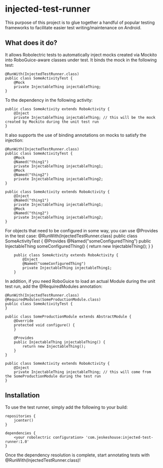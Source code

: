 injected-test-runner
====================
This purpose of this project is to glue together a handful of popular testing frameworks to facilitate easier test writing/maintenance on Android.

What does it do?
----------------
It allows Robolectric tests to automatically inject mocks created via Mockito into RoboGuice-aware classes under test.
It binds the mock in the following test:

    @RunWith(InjectedTestRunner.class)
    public class SomeActivityTest {
        @Mock
        private InjectableThing injectableThing;
    }
    
To the dependency in the following activity:

    public class SomeActivity extends RoboActivity {
        @Inject
        private InjectableThing injectableThing; // this will be the mock created by Mockito during the unit test run
    }
    
It also supports the use of binding annotations on mocks to satisfy the injection:

    @RunWith(InjectedTestRunner.class)
    public class SomeActivityTest {
        @Mock
        @Named("thing1")
        private InjectableThing injectableThing1;
        @Mock
        @Named("thing2")
        private InjectableThing injectableThing2;
    }
    
    public class SomeActivity extends RoboActivity {
        @Inject
        @Named("thing1")
        private InjectableThing injectableThing1;
        @Mock
        @Named("thing2")
        private InjectableThing injectableThing2;
    }
    
For objects that need to be configured in some way, you can use @Provides in the test case:
    @RunWith(InjectedTestRunner.class)
        public class SomeActivityTest {
            @Provides
            @Named("someConfiguredThing")
            public InjectableThing someConfiguredThing() {
                return new InjectableThing();
            }
        }
        
        public class SomeActivity extends RoboActivity {
            @Inject
            @Named("someConfiguredThing")
            private InjectableThing injectableThing1;
        }
    
In addition, if you need RoboGuice to load an actual Module during the unit test run, add the @RequiredModules annotation:

    @RunWith(InjectedTestRunner.class)
    @RequiredModules(SomeProductionModule.class)
    public class SomeActivityTest {
    }
    
    public class SomeProductionModule extends AbstractModule {
        @Override
        protected void configure() {
        }
        
        @Provides
        public InjectableThing injectableThing() {
            return new InjectableThing();
        }
    }
    
    public class SomeActivity extends RoboActivity {
        @Inject
        private InjectableThing injectableThing; // this will come from the SomeProductionModule during the test run
    }
    
Installation
------------
To use the test runner, simply add the following to your build:

    repositories {
        jcenter()
    }
    
    dependencies {
        <your robolectric configuration> 'com.jeskeshouse:injected-test-runner:1.0'
    }
    
Once the dependency resolution is complete, start annotating tests with @RunWith(InjectedTestRunner.class)!
